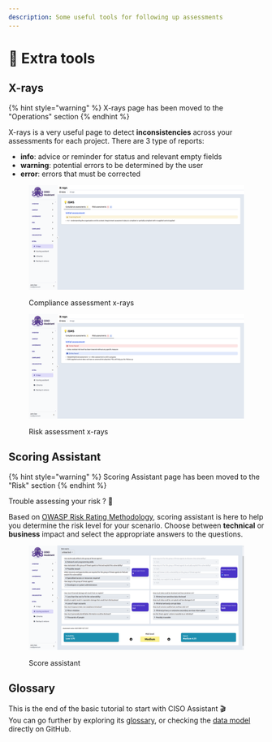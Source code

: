 ```yaml
---
description: Some useful tools for following up assessments
---
```


# 🧰 Extra tools

## X-rays

{% hint style="warning" %}
X-rays page has been moved to the "Operations" section
{% endhint %}

X-rays is a very useful page to detect **inconsistencies** across your assessments for each project. There are 3 type of reports:

* **info**: advice or reminder for status and relevant empty fields
* **warning**: potential errors to be determined by the user
* **error**: errors that must be corrected

<figure><img src="../.gitbook/assets/screenshot-2024-03-19-13-45-34.png" alt=""><figcaption><p>Compliance assessment x-rays</p></figcaption></figure>

<figure><img src="../.gitbook/assets/screenshot-2024-03-19-13-45-41.png" alt=""><figcaption><p>Risk assessment x-rays</p></figcaption></figure>

## Scoring Assistant

{% hint style="warning" %}
Scoring Assistant page has been moved to the "Risk" section
{% endhint %}

Trouble assessing your risk ? :thinking:

Based on [OWASP Risk Rating Methodology](https://owasp.org/www-community/OWASP_Risk_Rating_Methodology), scoring assistant is here to help you determine the risk level for your scenario. Choose between **technical** or **business** impact and select the appropriate answers to the questions.

<figure><img src="../.gitbook/assets/screenshot-2024-03-19-14-15-23.png" alt=""><figcaption><p>Score assistant</p></figcaption></figure>

## Glossary

This is the end of the basic tutorial to start with CISO Assistant :clapper:\
You can go further by exploring its [glossary](broken-reference), or checking the [data model](https://github.com/intuitem/ciso-assistant-community/blob/main/documentation/architecture/data-model.md) directly on GitHub.
